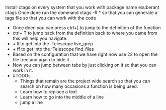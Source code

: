 Install ctags on every system that you work with package name exuberant ctags 
Once done run the command ctags -R * so that you can generate a tags file so that you can work with the code
- Once doen you can press ctrl+] to jump to the definition of the function 
- ctrl+ T to jump back from the definition back to where you came from this will help you navigate.
- <leader> + ll to get into the :Telescope live_grep 
- <leader> + ff to get into the :Telescope find_files
- Based on the configuration that we have right now use 22 to open the file tree and again to hide it 
- Now you can jump between tabs by just clicking on it so that you can work in it.
- #TODOs
	- Things that remain are the project wide search so that you can search on how many occasions a function is being used.
	- Learn how to replace a text 
	- Learn how to go into the middle of a line 
	- jump a line
